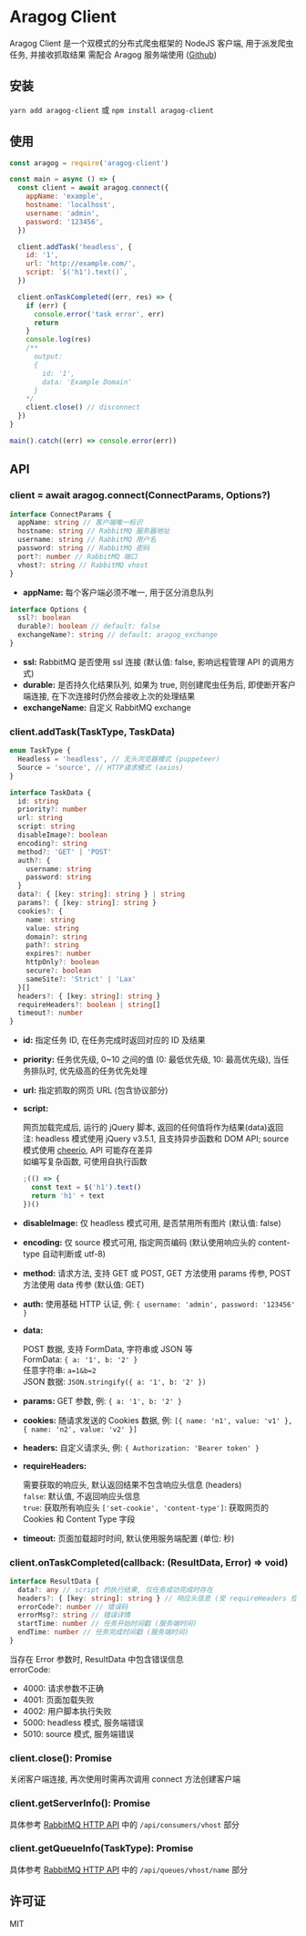 # Aragog Client

Aragog Client 是一个双模式的分布式爬虫框架的 NodeJS 客户端, 用于派发爬虫任务, 并接收抓取结果
需配合 Aragog 服务端使用 ([Github][aragog-github])

## 安装

`yarn add aragog-client` 或 `npm install aragog-client`

## 使用

```js
const aragog = require('aragog-client')

const main = async () => {
  const client = await aragog.connect({
    appName: 'example',
    hostname: 'localhost',
    username: 'admin',
    password: '123456',
  })

  client.addTask('headless', {
    id: '1',
    url: 'http://example.com/',
    script: `$('h1').text()`,
  })

  client.onTaskCompleted((err, res) => {
    if (err) {
      console.error('task error', err)
      return
    }
    console.log(res)
    /**
      output:
      {
        id: '1',
        data: 'Example Domain'
      }
    */
    client.close() // disconnect
  })
}

main().catch((err) => console.error(err))
```

## API

### client = await aragog.connect(ConnectParams, Options?)

```ts
interface ConnectParams {
  appName: string // 客户端唯一标识
  hostname: string // RabbitMQ 服务器地址
  username: string // RabbitMQ 用户名
  password: string // RabbitMQ 密码
  port?: number // RabbitMQ 端口
  vhost?: string // RabbitMQ vhost
}
```

- **appName:** 每个客户端必须不唯一, 用于区分消息队列

```ts
interface Options {
  ssl?: boolean
  durable?: boolean // default: false
  exchangeName?: string // default: aragog_exchange
}
```

- **ssl:** RabbitMQ 是否使用 ssl 连接 (默认值: false, 影响远程管理 API 的调用方式)
- **durable:** 是否持久化结果队列, 如果为 true, 则创建爬虫任务后, 即使断开客户端连接, 在下次连接时仍然会接收上次的处理结果
- **exchangeName:** 自定义 RabbitMQ exchange

### client.addTask(TaskType, TaskData)

```ts
enum TaskType {
  Headless = 'headless', // 无头浏览器模式 (puppeteer)
  Source = 'source', // HTTP请求模式 (axios)
}
```

```ts
interface TaskData {
  id: string
  priority?: number
  url: string
  script: string
  disableImage?: boolean
  encoding?: string
  method?: 'GET' | 'POST'
  auth?: {
    username: string
    password: string
  }
  data?: { [key: string]: string } | string
  params?: { [key: string]: string }
  cookies?: {
    name: string
    value: string
    domain?: string
    path?: string
    expires?: number
    httpOnly?: boolean
    secure?: boolean
    sameSite?: 'Strict' | 'Lax'
  }[]
  headers?: { [key: string]: string }
  requireHeaders?: boolean | string[]
  timeout?: number
}
```

- **id:** 指定任务 ID, 在任务完成时返回对应的 ID 及结果
- **priority:** 任务优先级, 0~10 之间的值 (0: 最低优先级, 10: 最高优先级), 当任务排队时, 优先级高的任务优先处理
- **url:** 指定抓取的网页 URL (包含协议部分)
- **script:**

  网页加载完成后, 运行的 jQuery 脚本, 返回的任何值将作为结果(data)返回  
  注: headless 模式使用 jQuery v3.5.1, 且支持异步函数和 DOM API; source 模式使用 [cheerio][cheerio-github], API 可能存在差异  
  如编写复杂函数, 可使用自执行函数

  ```js
  ;(() => {
    const text = $('h1').text()
    return 'h1' + text
  })()
  ```

- **disableImage:** 仅 headless 模式可用, 是否禁用所有图片 (默认值: false)
- **encoding:** 仅 source 模式可用, 指定网页编码 (默认使用响应头的 content-type 自动判断或 utf-8)
- **method:** 请求方法, 支持 GET 或 POST, GET 方法使用 params 传参, POST 方法使用 data 传参 (默认值: GET)
- **auth:** 使用基础 HTTP 认证, 例: `{ username: 'admin', password: '123456' }`
- **data:**

  POST 数据, 支持 FormData, 字符串或 JSON 等  
  FormData: `{ a: '1', b: '2' }`  
  任意字符串: `a=1&b=2`  
  JSON 数据: `JSON.stringify({ a: '1', b: '2' })`

- **params:** GET 参数, 例: `{ a: '1', b: '2' }`
- **cookies:** 随请求发送的 Cookies 数据, 例: `[{ name: 'n1', value: 'v1' }, { name: 'n2', value: 'v2' }]`
- **headers:** 自定义请求头, 例: `{ Authorization: 'Bearer token' }`
- **requireHeaders:**

  需要获取的响应头, 默认返回结果不包含响应头信息 (headers)  
  `false`: 默认值, 不返回响应头信息  
  `true`: 获取所有响应头
  `['set-cookie', 'content-type']`: 获取网页的 Cookies 和 Content Type 字段

- **timeout:** 页面加载超时时间, 默认使用服务端配置 (单位: 秒)

### client.onTaskCompleted(callback: (ResultData, Error) => void)

```ts
interface ResultData {
  data?: any // script 的执行结果, 仅任务成功完成时存在
  headers?: { [key: string]: string } // 响应头信息 (受 requireHeaders 控制)
  errorCode?: number // 错误码
  errorMsg?: string // 错误详情
  startTime: number // 任务开始时间戳 (服务端时间)
  endTime: number // 任务完成时间戳 (服务端时间)
}
```

当存在 Error 参数时, ResultData 中包含错误信息  
errorCode:

- 4000: 请求参数不正确
- 4001: 页面加载失败
- 4002: 用户脚本执行失败
- 5000: headless 模式, 服务端错误
- 5010: source 模式, 服务端错误

### client.close(): Promise

关闭客户端连接, 再次使用时需再次调用 connect 方法创建客户端

### client.getServerInfo(): Promise

具体参考 [RabbitMQ HTTP API][rabbitmq-api] 中的 `/api/consumers/vhost` 部分

### client.getQueueInfo(TaskType): Promise

具体参考 [RabbitMQ HTTP API][rabbitmq-api] 中的 `/api/queues/vhost/name` 部分

## 许可证

MIT

[aragog-github]: https://github.com/crawlerlab/aragog
[cheerio-github]: https://github.com/cheeriojs/cheerio
[rabbitmq-api]: https://rawcdn.githack.com/rabbitmq/rabbitmq-management/v3.8.5/priv/www/api/index.html
